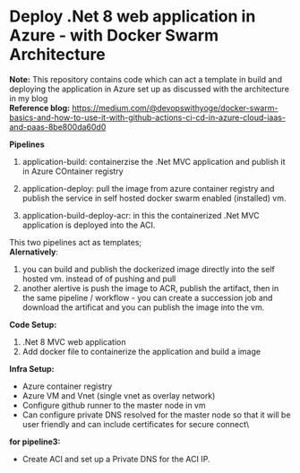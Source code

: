 # Deploy .Net 8 web application in **Azure** - with Docker Swarm Architecture

**Note:** This repository contains code which can act a template in build and deploying the application in Azure set up as discussed with the architecture in my blog \
**Reference blog:** https://medium.com/@devopswithyoge/docker-swarm-basics-and-how-to-use-it-with-github-actions-ci-cd-in-azure-cloud-iaas-and-paas-8be800da60d0

**Pipelines**
1. application-build: containerzise the .Net MVC application and publish it in Azure COntainer registry
2. application-deploy: pull the image from azure container registry and publish the service in self hosted docker swarm enabled (installed) vm.
   
4. application-build-deploy-acr: in this the containerized .Net MVC application is deployed into the ACI.

This two pipelines act as templates;\
**Alernatively**: 
1. you can build and publish the dockerized image directly into the self hosted vm. instead of of pushing and pull
2. another alertive is push the image to ACR, publish the artifact, then in the same pipeline / workflow - you can create a succession job and download the artificat and you can publish the image into the vm.


**Code Setup:**
1. .Net 8 MVC web application
2. Add docker file to containerize the application and build a image

**Infra Setup:**
- Azure container registry
- Azure VM and Vnet (single vnet as overlay network)
- Configure github runner to the master node in vm 
- Can configure private DNS resolved for the master node so that it will be user friendly and can include certificates for secure connect\

**for pipeline3:**
- Create ACI and set up a Private DNS for the ACI IP.
